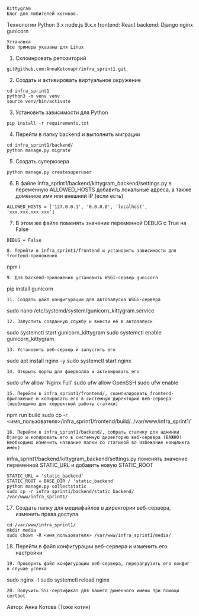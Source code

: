 ```
Kittygram
Блог для любителей котиков.
```
Технологии
Python 3.x
node.js 9.x.x
frontend: React
backend: Django
nginx
gunicorn
```
Установка
Все примеры указаны для Linux
```
1. Склоинровать репозиторий
```
git@github.com:AnnaKotovapr/infra_sprint1.git
```
2. Создать и активировать виртуальное окружение
```
cd infra_sprint1
python3 -m venv venv
source venv/bin/activate
```
3. Установить зависимости для Python
```
pip install -r requirements.txt 
```
4. Перейти в папку backend и выполнить миграции
```
cd infra_sprint1/backend/
python manage.py migrate
```
5. Создать суперюзера
```
python manage.py createsuperuser
```
6. В файле infra_sprint1/backend/kittygram_backend/settings.py в переменную ALLOWED_HOSTS добавить локальные адреса, а также доменное имя или внешний IP (если есть)
```
ALLOWED_HOSTS = ['127.0.0.1', '0.0.0.0', 'localhost', 'xxx.xxx.xxx.xxx']
```
7. В этом же файле поменять значение переменной DEBUG с True на False
```
DEBUG = False
```
```
8. Перейти в infra_sprint1/frontend и установить зависимости для frontend-приложения
```
npm i
```
9. Для backend-приложения установить WSGI-сервер gunicorn
```
pip install gunicorn
```
11. Создать файл конфигурации для автозапуска WSGi-сервера
```
sudo nano /etc/systemd/system/gunicorn_kittygram.service
```
12. Запустить созданную службу и внести её в автозапуск
```
sudo systemctl start gunicorn_kittygram
sudo systemctl enable gunicorn_kittygram
```
13. Установить веб-сервер и запустить его
```
sudo apt install nginx -y
sudo systemctl start nginx 
```
14. Открыть порты для фаерволла и активировать его
```
sudo ufw allow 'Nginx Full'
sudo ufw allow OpenSSH
sudo ufw enable
```
15. Перейти в infra_sprint1/frontend/, скомпилировать frontend-приложение и копировать его в системную директорию веб-сервера (необходимо для корректной работы статики)
```
npm run build
sudo cp -r <имя_пользователя>/infra_sprint1/frontend/build/. /var/www/infra_sprint1/
```
16. Перейти в infra_sprint1/backend/, собрать статику для админки Django и копировать его в системную директорию веб-сервера (ВАЖНО! Необходимо изменить название папки со статикой во избежание конфликта имён)
```
infra_sprint1/backend/kittygram_backend/settings.py поменять значение переменной STATIC_URL и добавить новую STATIC_ROOT
```
STATIC_URL = 'static_backend'
STATIC_ROOT = BASE_DIR / 'static_backend' 
python manage.py collectstatic
sudo cp -r infra_sprint1/backend/static_backend/ /var/www/infra_sprint1/
```
17. Создать папку для медиафайлов в директории веб-сервера, изменить права доступа
```
cd /var/www/infra_sprint1/
mkdir media
sudo chown -R <имя_пользователя> /var/www/infra_sprint1/media/
```
18. Перейти в файл конфигурации веб-сервера и изменить его настройки
```
19. Проверить файл конфигурации веб-сервера, перезагрузить его конфиг в случае успеха
```
sudo nginx -t
sudo systemctl reload nginx
```
20. Получить SSL-сертификат для вашего доменного имени при помощи certbot
```
Автор:
Анна Котова (Тоже котик)
```

